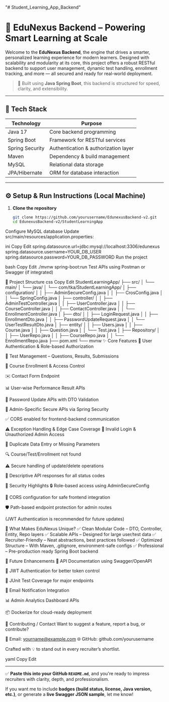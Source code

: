 "# Student_Learning_App_Backend" 


# 🚀 EduNexus Backend – Powering Smart Learning at Scale

Welcome to the **EduNexus Backend**, the engine that drives a smarter, personalized learning experience for modern learners. Designed with scalability and modularity at its core, this project offers a robust RESTful backend to support user management, dynamic test handling, enrollment tracking, and more — all secured and ready for real-world deployment.

> 🎯 Built using **Java Spring Boot**, this backend is structured for speed, clarity, and extensibility.

---

## 🧠 Tech Stack

| Technology     | Purpose                                     |
|----------------|---------------------------------------------|
| Java 17        | Core backend programming                    |
| Spring Boot    | Framework for RESTful services              |
| Spring Security| Authentication & authorization layer        |
| Maven          | Dependency & build management               |
| MySQL          | Relational data storage                     |
| JPA/Hibernate  | ORM for database interaction                |

---

## ⚙️ Setup & Run Instructions (Local Machine)

1. **Clone the repository**  
   ```bash
   git clone https://github.com/yourusername/EdunexusBackend-v2.git
   cd EdunexusBackend-v2/StudentLearningApp
Configure MySQL database
Update src/main/resources/application.properties:

ini
Copy
Edit
spring.datasource.url=jdbc:mysql://localhost:3306/edunexus
spring.datasource.username=YOUR_DB_USER
spring.datasource.password=YOUR_DB_PASSWORD
Run the project

bash
Copy
Edit
./mvnw spring-boot:run
Test APIs using Postman or Swagger (if integrated)

📂 Project Structure
css
Copy
Edit
StudentLearningApp/
├── src/
│   └── main/
│       └── java/
│           └── com/tka/StudentLearningApp/
│               ├── configuration/
│               │   ├── AdminSecureConfig.java
│               │   ├── CrosConfig.java
│               │   └── SpringConfig.java
│               ├── controller/
│               │   ├── AdminTestController.java
│               │   ├── UserController.java
│               │   ├── CourseController.java
│               │   ├── ContactController.java
│               │   └── EnrollmentController.java
│               ├── dto/
│               │   ├── LoginRequest.java
│               │   ├── EnrollmentDto.java
│               │   ├── PasswordUpdateRequest.java
│               │   └── UserTestResultDto.java
│               ├── entity/
│               │   ├── Users.java
│               │   ├── Course.java
│               │   ├── Question.java
│               │   └── Test.java
│               ├── Repository/
│               │   ├── UserRepo.java
│               │   ├── CourseRepo.java
│               │   └── EnrollmentRepo.java
├── pom.xml
└── mvnw
✨ Core Features
🔐 User Authentication & Role-based Authorization

🧠 Test Management – Questions, Results, Submissions

📘 Course Enrollment & Access Control

✉️ Contact Form Endpoint

📊 User-wise Performance Result APIs

🔄 Password Update APIs with DTO Validation

📎 Admin-Specific Secure APIs via Spring Security

✅ CORS enabled for frontend-backend communication

⚠️ Exception Handling & Edge Case Coverage
🔐 Invalid Login & Unauthorized Admin Access

🚫 Duplicate Data Entry or Missing Parameters

🔍 Course/Test/Enrollment not found

⚠️ Secure handling of update/delete operations

💬 Descriptive API responses for all status codes

🔐 Security Highlights
🔒 Role-based access using AdminSecureConfig

🔁 CORS configuration for safe frontend integration

🛡️ Path-based endpoint protection for admin routes

(JWT Authentication is recommended for future updates)

💎 What Makes EduNexus Unique?
✅ Clean Modular Code – DTO, Controller, Entity, Repo layers
✅ Scalable APIs – Designed for large user/test data
✅ Recruiter-Friendly – Neat abstractions, best practices followed
✅ Optimized Structure – With Maven, .gitignore, environment-safe configs
✅ Professional – Pre-production ready Spring Boot backend

🚀 Future Enhancements
📘 API Documentation using Swagger/OpenAPI

🔑 JWT Authentication for better token control

🧪 JUnit Test Coverage for major endpoints

📩 Email Notification Integration

📊 Admin Analytics Dashboard APIs

📦 Dockerize for cloud-ready deployment

🤝 Contributing / Contact
Want to suggest a feature, report a bug, or contribute?

📧 Email: yourname@example.com
🌐 GitHub: github.com/yourusername

Crafted with 💡 to stand out in every recruiter’s shortlist.

yaml
Copy
Edit

---

✅ **Paste this into your GitHub `README.md`**, and you're ready to impress recruiters with clarity, depth, and professionalism.

If you want me to include **badges (build status, license, Java version, etc.)**, or generate a **live Swagger JSON sample**, let me know!








